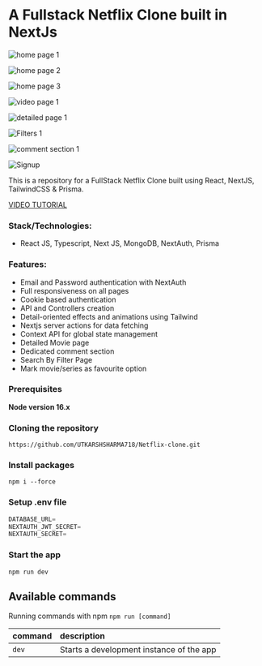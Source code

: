 # A Fullstack Netflix Clone built in NextJs

![home page 1](https://github.com/UTKARSHSHARMA718/Netflix-clone/assets/86897568/1a786214-03ff-4a62-a157-d656b6fc22a7)

![home page 2](https://github.com/UTKARSHSHARMA718/Netflix-clone/assets/86897568/34065aee-44a8-454f-87a3-64d93a85f487)

![home page 3](https://github.com/UTKARSHSHARMA718/Netflix-clone/assets/86897568/81022bb2-2d18-477b-a0a9-377c3ff9883f)

![video page 1](https://github.com/UTKARSHSHARMA718/Netflix-clone/assets/86897568/505404e7-dd54-4ec2-84c3-f6d6731074fc)

![detailed page 1](https://github.com/UTKARSHSHARMA718/Netflix-clone/assets/86897568/84a3fd08-fc18-40e2-bde9-7ed08daf4ea3)

![Filters 1](https://github.com/UTKARSHSHARMA718/Netflix-clone/assets/86897568/5dc7ecdc-75aa-4d21-8fd9-c63995be4dfa)

![comment section 1](https://github.com/UTKARSHSHARMA718/Netflix-clone/assets/86897568/ddc18871-5549-4e01-b6a3-fd2b664792e4)

![Signup](https://github.com/UTKARSHSHARMA718/Netflix-clone/assets/86897568/c670dc35-5363-4892-97dc-27ccd13d33ca)


This is a repository for a FullStack Netflix Clone built using React, NextJS, TailwindCSS & Prisma.

[VIDEO TUTORIAL](https://drive.google.com/file/d/1eYwcQ2pJrqPonzXOPVarY3goiHLpXcpw/view?usp=sharing)

### Stack/Technologies:

- React JS, Typescript, Next JS, MongoDB, NextAuth, Prisma

### Features:

- Email and Password authentication with NextAuth
- Full responsiveness on all pages
- Cookie based authentication
- API and Controllers creation
- Detail-oriented effects and animations using Tailwind
- Nextjs server actions for data fetching
- Context API for global state management
- Detailed Movie page
- Dedicated comment section
- Search By Filter Page
- Mark movie/series as favourite option

### Prerequisites

**Node version 16.x**

### Cloning the repository

```shell
https://github.com/UTKARSHSHARMA718/Netflix-clone.git
```

### Install packages

```shell
npm i --force
```

### Setup .env file


```js
DATABASE_URL=
NEXTAUTH_JWT_SECRET=
NEXTAUTH_SECRET=
```

### Start the app

```shell
npm run dev
```

## Available commands

Running commands with npm `npm run [command]`

| command         | description                              |
| :-------------- | :--------------------------------------- |
| `dev`           | Starts a development instance of the app |
